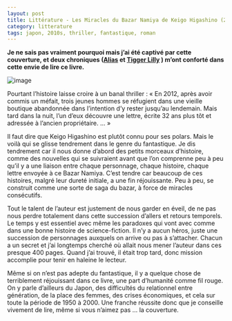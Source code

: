 ```yaml
---
layout: post
title: Littérature - Les Miracles du Bazar Namiya de Keigo Higashino (2012)
category: litterature
tags: japon, 2010s, thriller, fantastique, roman
---
```


**Je ne sais pas vraiment pourquoi mais j’ai été captivé par cette couverture, et deux chroniques ([Alias](https://alias.erdorin.org/les-miracles-du-bazar-namiya-de-keigo-higashino/) et [Tigger Lilly](https://dragongalactique.com/2020/03/08/les-miracles-du-bazar-namiya-keigo-higashino/) ) m’ont conforté dans cette envie de lire ce livre.**

![image](https://filedn.eu/llqi9IBxlYouGRXYG2xlROb/img/2020/bazarnamiya.jpg)

Pourtant l’histoire laisse croire à un banal thriller : « En 2012, après avoir commis un méfait, trois jeunes hommes se réfugient dans une vieille boutique abandonnée dans l’intention d’y rester jusqu’au lendemain. Mais tard dans la nuit, l’un d’eux découvre une lettre, écrite 32 ans plus tôt et adressée à l’ancien propriétaire. … »

Il faut dire que Keigo Higashino est plutôt connu pour ses polars. Mais le voilà qui se glisse tendrement dans le genre du fantastique. Je dis tendrement car il nous donne d’abord des petits morceaux d’histoire, comme des nouvelles qui se suivraient avant que l’on comprenne peu à peu qu’il y a une liaison entre chaque personnage, chaque histoire, chaque lettre envoyée à ce Bazar Namiya. C’est tendre car beaucoup de ces histoires, malgré leur dureté initiale, a une fin réjouissante. Peu à peu, se construit comme une sorte de saga du bazar, à force de miracles consécutifs.

Tout le talent de l’auteur est justement de nous garder en éveil, de ne pas nous perdre totalement dans cette succession d’allers et retours temporels. Le temps y est essentiel avec même les paradoxes qui vont avec comme dans une bonne histoire de science-fiction. Il n’y a aucun héros, juste une succession de personnages auxquels on arrive ou pas à s’attacher. Chacun a un secret et j’ai longtemps cherché où allait nous mener l’auteur dans ces presque 400 pages. Quand j’ai trouvé, il était trop tard, donc mission accomplie pour tenir en haleine le lecteur.

Même si on n’est pas adepte du fantastique, il y a quelque chose de terriblement réjouissant dans ce livre, une part d’humanité comme fil rouge. On y parle d’ailleurs du Japon, des difficultés du relationnel entre génération, de la place des femmes, des crises économiques, et cela sur toute la période de 1950 à 2000. Une franche réussite donc que je conseille vivement de lire, même si vous n’aimez pas … la couverture.
